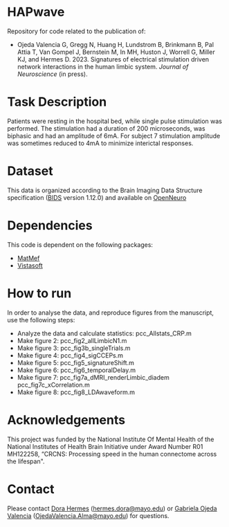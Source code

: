 # HAPwave
Repository for code related to the publication of: 
- Ojeda Valencia G, Gregg N, Huang H, Lundstrom B, Brinkmann B, Pal Attia T, Van Gompel J, Bernstein M, In MH, Huston J, Worrell G, Miller KJ, and Hermes D. 2023. Signatures of electrical stimulation driven network interactions in the human limbic system. _Journal of Neuroscience_ (in press).

# Task Description
Patients were resting in the hospital bed, while single pulse stimulation was performed. The stimulation had a duration of 200 microseconds, was biphasic and had an amplitude of 6mA. For subject 7 stimulation amplitude was sometimes reduced to 4mA to minimize interictal responses.

# Dataset
This data is organized according to the Brain Imaging Data Structure specification ([BIDS](https://bids-specification.readthedocs.io/en/stable/) version 1.12.0) and available on [OpenNeuro](https://openneuro.org/datasets/ds004696)

# Dependencies
This code is dependent on the following packages:
- [MatMef](https://github.com/MaxvandenBoom/matmef)
- [Vistasoft](https://github.com/vistalab/vistasoft)

# How to run
In order to analyse the data, and reproduce figures from the manuscript, use the following steps:
- Analyze the data and calculate statistics: pcc_Allstats_CRP.m
- Make figure 2: pcc_fig2_allLimbicN1.m 
- Make figure 3: pcc_fig3b_singleTrials.m
- Make figure 4: pcc_fig4_sigCCEPs.m
- Make figure 5: pcc_fig5_signatureShift.m
- Make figure 6: pcc_fig6_temporalDelay.m
- Make figure 7: pcc_fig7a_dMRI_renderLimbic_diadem
		 pcc_fig7c_xCorrelation.m
- Make figure 8: pcc_fig8_LDAwaveform.m



# Acknowledgements
This project was funded by the National Institute Of Mental Health of the National Institutes of Health Brain Initiative under Award Number R01 MH122258, “CRCNS: Processing speed in the human connectome across the lifespan". 

# Contact
Please contact [Dora Hermes](https://github.com/dorahermes) (hermes.dora@mayo.edu) or [Gabriela Ojeda Valencia](https://github.com/GabOjVa) (OjedaValencia.Alma@mayo.edu) for questions.
